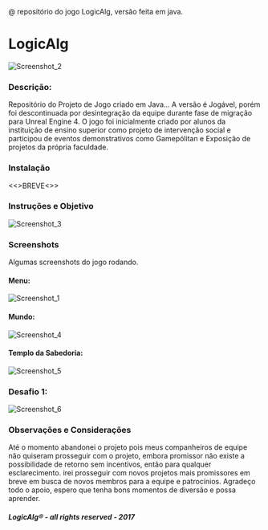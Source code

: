 @ repositório do jogo LogicAlg, versão feita em java.


# LogicAlg
![Screenshot_2](https://user-images.githubusercontent.com/37068857/64750681-1e790d00-d4f0-11e9-9d6c-8e7e04b324d9.png)


### Descrição:

Repositório do Projeto de Jogo criado em Java...
A versão é Jogável, porém foi descontinuada por desintegração da equipe durante fase de migração para Unreal Engine 4.
O jogo foi inicialmente criado por alunos da instituição de ensino superior como projeto de intervenção social
e participou de eventos demonstrativos como Gamepólitan e Exposição de projetos da própria faculdade.


### Instalação

<<>BREVE<>>


### Instruções e Objetivo
![Screenshot_3](https://user-images.githubusercontent.com/37068857/64750682-1e790d00-d4f0-11e9-81bd-9f368ed19b1f.png)


### Screenshots
Algumas screenshots do jogo rodando.


#### Menu:
![Screenshot_1](https://user-images.githubusercontent.com/37068857/64750679-1de07680-d4f0-11e9-943f-a94f282a7c5f.png)
#### Mundo:
![Screenshot_4](https://user-images.githubusercontent.com/37068857/64750683-1e790d00-d4f0-11e9-9901-cdf0a953a56c.png)
#### Templo da Sabedoria:
![Screenshot_5](https://user-images.githubusercontent.com/37068857/64750684-1e790d00-d4f0-11e9-8283-18465d2262aa.png)
### Desafio 1:
![Screenshot_6](https://user-images.githubusercontent.com/37068857/64750685-1e790d00-d4f0-11e9-859e-3689e16f9bc6.png)


### Observações e Considerações

Até o momento abandonei o projeto pois meus companheiros de equipe não quiseram prosseguir com o projeto, embora promissor
não existe a possibilidade de retorno sem incentivos, então para qualquer esclarecimento. irei prosseguir com novos projetos
mais promissores em breve em busca de novos membros para a equipe e patrocínios.
Agradeço todo o apoio, espero que tenha bons momentos de diversão e possa aprender.










##### LogicAlg® - all rights reserved - 2017 
